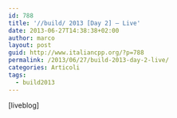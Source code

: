 ```yaml
---
id: 788
title: '//build/ 2013 [Day 2] – Live'
date: 2013-06-27T14:38:38+02:00
author: marco
layout: post
guid: http://www.italiancpp.org/?p=788
permalink: /2013/06/27/build-2013-day-2-live/
categories: Articoli
tags:
  - build2013
---
```

[liveblog]